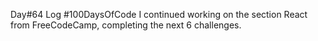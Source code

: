 Day#64 Log #100DaysOfCode I continued working on the section React from FreeCodeCamp, completing the next 6 challenges.